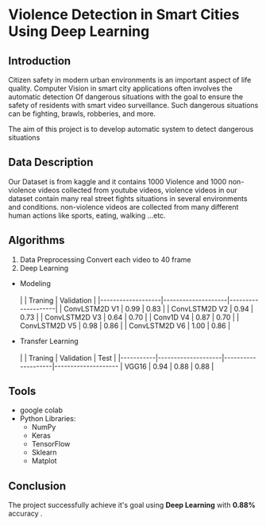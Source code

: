 # Violence Detection in Smart Cities Using Deep Learning
## Introduction
Citizen safety in modern urban environments is an important aspect of life quality. Computer Vision in smart city applications often involves the automatic detection Of dangerous situations with the goal to ensure the safety of residents with smart video surveillance. Such dangerous situations can be fighting, brawls, robberies, and more.

The aim of this project is to develop automatic system to detect dangerous situations

## Data Description
Our Dataset is from kaggle and it contains 1000 Violence and 1000 non-violence videos collected from youtube videos, violence videos in our dataset contain many real street fights situations in several environments and conditions. non-violence videos are collected from many different human actions like sports, eating, walking …etc.


## Algorithms
1.  Data Preprocessing
     Convert each video to 40 frame
 2. Deep Learning 
   - Modeling
    <br/> <br/> 
     |                   | Traning            | Validation         |
     |-------------------|--------------------|--------------------|
     |   ConvLSTM2D V1   |     0.99           |     0.83           |
     |   ConvLSTM2D V2   |     0.94           |     0.73           |
     |   ConvLSTM2D V3   |     0.64           |     0.70           |
     |   Conv1D V4       |     0.87           |     0.70           |
     |   ConvLSTM2D V5   |     0.98           |     0.86           |
     |   ConvLSTM2D V6   |     1.00           |     0.86           |
     
   - Transfer Learning
     <br/> <br/> 
     |           | Traning            | Validation         |         Test      |
     |-----------|--------------------|--------------------|--------------------
     |   VGG16   |     0.94           |     0.88           |      0.88         |
  
    
     
 ## Tools
- google colab  
- Python Libraries:
    - NumPy
    - Keras
    - TensorFlow
    - Sklearn
    - Matplot
      

## Conclusion
The project successfully achieve it's goal using **Deep Learning**  with **0.88%** accuracy .

 
